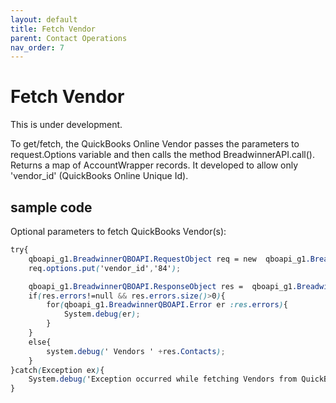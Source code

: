 ```yaml
---
layout: default
title: Fetch Vendor
parent: Contact Operations
nav_order: 7
---
```


# Fetch Vendor

This is under development.



To get/fetch, the QuickBooks Online Vendor passes the parameters to request.Options variable and then calls the method BreadwinnerAPI.call(). Returns a map of AccountWrapper records. 
It developed to allow only 'vendor_id' (QuickBooks Online Unique Id).

## sample code 

Optional parameters to fetch QuickBooks Vendor(s):

```scss
try{
    qboapi_g1.BreadwinnerQBOAPI.RequestObject req = new  qboapi_g1.BreadwinnerQBOAPI.RequestObject();   
    req.options.put('vendor_id','84');

    qboapi_g1.BreadwinnerQBOAPI.ResponseObject res =  qboapi_g1.BreadwinnerQBOAPI.call('fetchVendor', req);
    if(res.errors!=null && res.errors.size()>0){
        for(qboapi_g1.BreadwinnerQBOAPI.Error er :res.errors){
            System.debug(er); 
        }
    }
    else{
        system.debug(' Vendors ' +res.Contacts);
    }
}catch(Exception ex){
    System.debug('Exception occurred while fetching Vendors from QuickBooksOnline.'+ex.getStackTraceString());
}
```